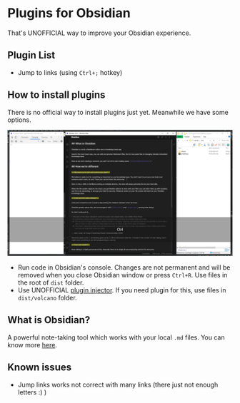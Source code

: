 # Plugins for Obsidian

That's UNOFFICIAL way to improve your Obsidian experience. 

## Plugin List

- Jump to links (using `Ctrl+;` hotkey)



## How to install plugins

There is no official way to install plugins just yet. Meanwhile we have some options.

![](screenshots/how-to-install.gif)

- Run code in Obsidian's console. Changes are not permanent and will be removed when you close Obsidian window or press `Ctrl+R`. Use files in the root of `dist` folder.
- Use UNOFFICIAL [plugin injector](https://github.com/kognise/volcano). If you need plugin for this, use files in `dist/volcano` folder.



## What is Obsidian?

A powerful note-taking tool which works with your local `.md` files. You can know more [here](https://obsidian.md/).



## Known issues

- Jump links works not correct with many links (there just not enough letters :) )

